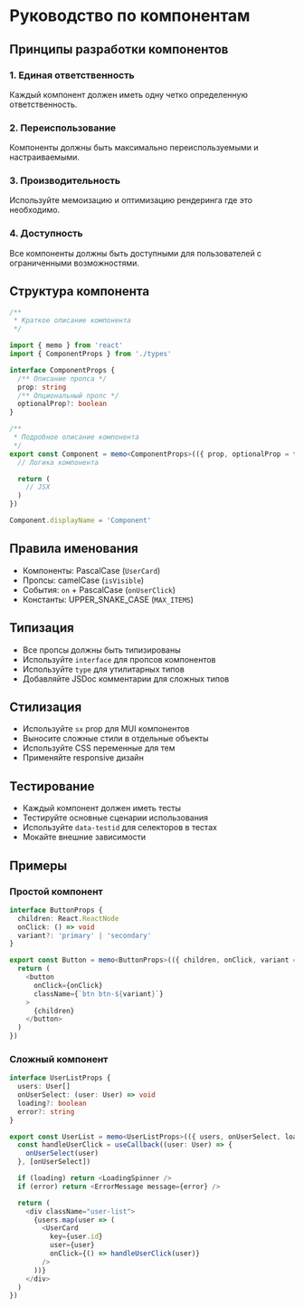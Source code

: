 # Руководство по компонентам

## Принципы разработки компонентов

### 1. Единая ответственность

Каждый компонент должен иметь одну четко определенную ответственность.

### 2. Переиспользование

Компоненты должны быть максимально переиспользуемыми и настраиваемыми.

### 3. Производительность

Используйте мемоизацию и оптимизацию рендеринга где это необходимо.

### 4. Доступность

Все компоненты должны быть доступными для пользователей с ограниченными возможностями.

## Структура компонента

```typescript
/**
 * Краткое описание компонента
 */

import { memo } from 'react'
import { ComponentProps } from './types'

interface ComponentProps {
  /** Описание пропса */
  prop: string
  /** Опциональный пропс */
  optionalProp?: boolean
}

/**
 * Подробное описание компонента
 */
export const Component = memo<ComponentProps>(({ prop, optionalProp = false }) => {
  // Логика компонента

  return (
    // JSX
  )
})

Component.displayName = 'Component'
```

## Правила именования

- Компоненты: PascalCase (`UserCard`)
- Пропсы: camelCase (`isVisible`)
- События: `on` + PascalCase (`onUserClick`)
- Константы: UPPER_SNAKE_CASE (`MAX_ITEMS`)

## Типизация

- Все пропсы должны быть типизированы
- Используйте `interface` для пропсов компонентов
- Используйте `type` для утилитарных типов
- Добавляйте JSDoc комментарии для сложных типов

## Стилизация

- Используйте `sx` prop для MUI компонентов
- Выносите сложные стили в отдельные объекты
- Используйте CSS переменные для тем
- Применяйте responsive дизайн

## Тестирование

- Каждый компонент должен иметь тесты
- Тестируйте основные сценарии использования
- Используйте `data-testid` для селекторов в тестах
- Мокайте внешние зависимости

## Примеры

### Простой компонент

```typescript
interface ButtonProps {
  children: React.ReactNode
  onClick: () => void
  variant?: 'primary' | 'secondary'
}

export const Button = memo<ButtonProps>(({ children, onClick, variant = 'primary' }) => {
  return (
    <button
      onClick={onClick}
      className={`btn btn-${variant}`}
    >
      {children}
    </button>
  )
})
```

### Сложный компонент

```typescript
interface UserListProps {
  users: User[]
  onUserSelect: (user: User) => void
  loading?: boolean
  error?: string
}

export const UserList = memo<UserListProps>(({ users, onUserSelect, loading, error }) => {
  const handleUserClick = useCallback((user: User) => {
    onUserSelect(user)
  }, [onUserSelect])

  if (loading) return <LoadingSpinner />
  if (error) return <ErrorMessage message={error} />

  return (
    <div className="user-list">
      {users.map(user => (
        <UserCard
          key={user.id}
          user={user}
          onClick={() => handleUserClick(user)}
        />
      ))}
    </div>
  )
})
```
